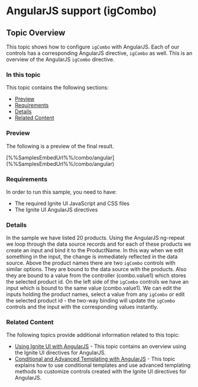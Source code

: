 <!--
|metadata|
{
    "fileName": "igcombo-angularjs-support",
    "controlName": "igCombo",
    "tags": ["AngularJS"]
}
|metadata|
-->

# AngularJS support (igCombo)

## Topic Overview
This topic shows how to configure `igCombo` with AngularJS. Each of our controls has a corresponding AngularJS directive, `igCombo` as well. This is an overview of the AngularJS `igCombo` directive.

### In this topic

This topic contains the following sections:

-   [Preview](#Preview)
-   [Requirements](#Requirements)
-   [Details](#Details)
-   [Related Content](#Related_Content)

### <a id="Preview"></a>Preview
The following is a preview of the final result.

<div class="embed-sample">
   [%%SamplesEmbedUrl%%/combo/angular](%%SamplesEmbedUrl%%/combo/angular)
</div>

### <a id="Requirements"></a>Requirements
In order to run this sample, you need to have:
-   The required Ignite UI JavaScript and CSS files
-   The Ignite UI AngularJS directives

### <a id="Details"></a>Details
In the sample we have listed 20 products. Using the AngularJS ng-repeat we loop through the data source records and for each of these products we create an input and bind it to the ProductName. In this way when we edit something in the input, the change is immediately reflected in the data source. Above the product names there are two `igCombo` controls with similar options. They are bound to the data source with the products. Also they are bound to a value from the controller (combo.value1) which stores the selected product id. On the left side of the `igCombo` controls we have an input which is bound to the same value (combo.value1). We can edit the inputs holding the product names, select a value from any `igCombo` or edit the selected product id - the two-way binding will update the `igCombo` controls and the input with the corresponding values instantly.

### <a id="Related_Content"></a>Related Content
The following topics provide additional information related to this topic:
-   [Using Ignite UI with AngularJS](Using-Ignite-UI-with-AngularJS.html) - This topic contains an overview using the Ignite UI directives for AngularJS.
-   [Conditional and Advanced Templating with AngularJS](Conditional-and-Advanced-Templating-with-AngularJS.html) - This topic explains how to use conditional templates and use advanced templating methods to customize controls created with the Ignite UI directives for AngularJS.